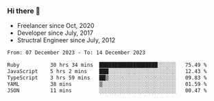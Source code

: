 ### Hi there 👋

- Freelancer since Oct, 2020
- Developer since July, 2017
- Structral Engineer since July, 2012

<!--START_SECTION:waka-->

```txt
From: 07 December 2023 - To: 14 December 2023

Ruby          30 hrs 34 mins  ███████████████████░░░░░░   75.49 %
JavaScript    5 hrs 2 mins    ███░░░░░░░░░░░░░░░░░░░░░░   12.43 %
TypeScript    3 hrs 59 mins   ██▒░░░░░░░░░░░░░░░░░░░░░░   09.83 %
YAML          38 mins         ▒░░░░░░░░░░░░░░░░░░░░░░░░   01.59 %
JSON          11 mins         ░░░░░░░░░░░░░░░░░░░░░░░░░   00.47 %
```

<!--END_SECTION:waka-->
